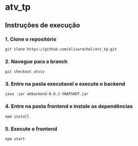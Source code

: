 # atv_tp

## Instruções de execução
### 1. Clone o repositório
```
git clone https://github.com/elisarachel/atv_tp.git
```
### 2. Navegue para a branch
```
git checkout atviv
```
### 3. Entre na pasta executavel e execute o backend
```
java -jar wbbackend-0.0.1-SNAPSHOT.jar
```
### 4. Entre na pasta frontend e instale as dependências
```
npm install
```
### 5. Execute o frontend
```
npm start
```
